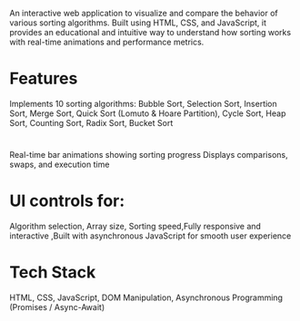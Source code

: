 An interactive web application to visualize and compare the behavior of various sorting algorithms. Built using HTML, CSS, and JavaScript, it provides an educational and intuitive way to understand how sorting works with real-time animations and performance metrics.
# Features
Implements 10 sorting algorithms:
Bubble Sort,
Selection Sort,
Insertion Sort,
Merge Sort,
Quick Sort (Lomuto & Hoare Partition),
Cycle Sort,
Heap Sort,
Counting Sort,
Radix Sort,
Bucket Sort
#
Real-time bar animations showing sorting progress
Displays comparisons, swaps, and execution time
# UI controls for:
Algorithm selection,
Array size,
Sorting speed,Fully responsive and interactive
,Built with asynchronous JavaScript for smooth user experience
# Tech Stack
HTML,
CSS,
JavaScript,
DOM Manipulation,
Asynchronous Programming (Promises / Async-Await)
